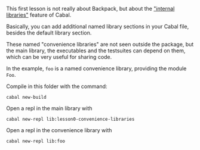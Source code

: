 This first lesson is not really about Backpack, but about the ["internal
libraries"](https://www.haskell.org/cabal/users-guide/developing-packages.html?highlight=library#library)
feature of Cabal.

Basically, you can add additional named library sections in your Cabal file,
besides the default library section.

These named "convenience libraries" are not seen outside the package, but the
main library, the executables and the testsuites can depend on them, which can
be very useful for sharing code. 

In the example, `foo` is a named convenience library, providing the module `Foo`.

Compile in this folder with the command:

```
cabal new-build
```

Open a repl in the main library with

```
cabal new-repl lib:lesson0-convenience-libraries
```

Open a repl in the convenience library with

```
cabal new-repl lib:foo
```

